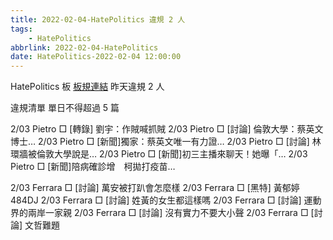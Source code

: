 ```yaml
---
title: 2022-02-04-HatePolitics 違規 2 人
tags:
    - HatePolitics
abbrlink: 2022-02-04-HatePolitics
date: HatePolitics-2022-02-04 12:00:00
---
```

HatePolitics 板 [板規連結](https://www.ptt.cc/bbs/HatePolitics/M.1617115262.A.D60.html)
昨天違規 2 人
<!-- more -->

違規清單
單日不得超過 5 篇

2/03 Pietro □ [轉錄] 劉宇：作賊喊抓賊
2/03 Pietro □ [討論] 倫敦大學：蔡英文博士…
2/03 Pietro □ [新聞]獨家：蔡英文唯一有力證…
2/03 Pietro □ [討論] 林環牆被倫敦大學說是…
2/03 Pietro □ [新聞]初三主播來聊天！她曝「…
2/03 Pietro □ [新聞]陪病確診增　柯拋打疫苗…

2/03 Ferrara □ [討論] 萬安被打趴會怎麼樣
2/03 Ferrara □ [黑特] 黃郁婷484DJ
2/03 Ferrara □ [討論]  姓黃的女生都這樣嗎
2/03 Ferrara □ [討論] 運動界的兩岸一家親
2/03 Ferrara □ [討論] 沒有實力不要大小聲
2/03 Ferrara □ [討論] 文哲難題